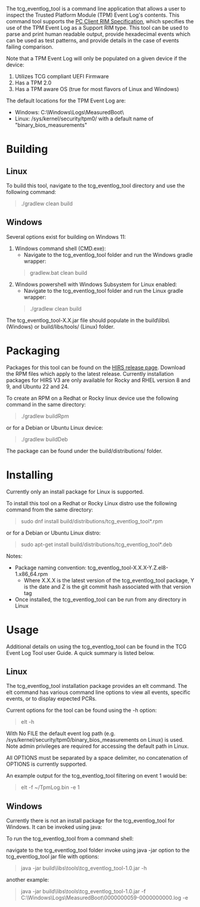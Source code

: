 The tcg_eventlog_tool is a command line application that allows a user to inspect the Trusted Platform Module (TPM) Event Log's contents. This command tool supports the [PC Client RIM Specification](https://trustedcomputinggroup.org/resource/tcg-pc-client-reference-integrity-manifest-specification/), which specifies the use of the TPM Event Log as a Support RIM type. This tool can be used to parse and print human readable output, provide hexadecimal events which can be used as test patterns, and provide details in the case of events failing comparison. 

Note that a TPM Event Log will only be populated on a given device if the device:
1. Utilizes TCG compliant UEFI Firmware
2. Has a TPM 2.0
3. Has a TPM aware OS (true for most flavors of Linux and Windows)

The default locations for the TPM Event Log are:
* Windows:  C:\Windows\Logs\MeasuredBoot\
* Linux:    /sys/kernel/security/tpm0/    with a default name of "binary_bios_measurements"

# Building

## Linux
To build this tool, navigate to the tcg_eventlog_tool directory and use the following command: 
> ./gradlew clean build

## Windows 
Several options exist for building on Windows 11:

1. Windows command shell (CMD.exe):
   *  Navigate to the tcg_eventlog_tool folder and run the Windows gradle wrapper:
   >  gradlew.bat clean build
2. Windows powershell with Windows Subsystem for Linux enabled:
   *  Navigate to the tcg_eventlog_tool folder and run the Linux gradle wrapper:
   > ./gradlew clean build

The tcg_eventlog_tool-X.X.jar file should populate in the build\libs\ (Windows) or build/libs/tools/ (Linux) folder.

# Packaging
Packages for this tool can be found on the [HIRS release page](https://github.com/nsacyber/HIRS/releases). Download the RPM files which apply to the latest release.  Currently installation packages for HIRS V3 are only available for Rocky and RHEL version 8 and 9, and Ubuntu 22 and 24. 

To create an RPM on a Redhat or Rocky linux device use the following command in the same directory:
> ./gradlew buildRpm

or for a Debian or Ubuntu Linux device:
> ./gradlew buildDeb

The package can be found under the build/distributions/ folder.

# Installing
Currently only an install package for Linux is supported. 

To install this tool on a Redhat or Rocky Linux distro use the following command from the same directory:
> sudo  dnf install build/distributions/tcg_eventlog_tool*.rpm

or for a Debian or Ubuntu Linux distro:
> sudo  apt-get install build/distributions/tcg_eventlog_tool*.deb

Notes:
* Package naming convention: tcg_eventlog_tool-X.X.X-Y.Z.el8-1.x86_64.rpm
  * Where X.X.X is the latest version of the tcg_eventlog_tool package, Y is the date and Z is the git commit hash associated with that version tag
* Once installed, the tcg_eventlog_tool can be run from any directory in Linux

# Usage

Additional details on using the tcg_eventlog_tool can be found in the TCG Event Log Tool user Guide. A quick summary is listed below.

## Linux

The tcg_eventlog_tool installation package provides an elt command. The elt command has various command line options to view all events, specific events, or to display expected PCRs. 

Current options for the tool can be found using the -h option:

> elt -h

With No FILE the default event log path (e.g. /sys/kernel/security/tpm0/binary_bios_measurements on Linux) is used.
Note admin privileges are required for accessing the default path in Linux.

All OPTIONS must be separated by a space delimiter, no concatenation of OPTIONS is currently supported.

An example output for the tcg_eventlog_tool filtering on event 1 would be:
> elt -f ~/TpmLog.bin -e 1

## Windows
Currently there is not an install package for the tcg_eventlog_tool for Windows. It can be invoked using java:

To run the tcg_eventlog_tool from a command shell:

navigate to the tcg_eventlog_tool folder
invoke using java -jar option to the tcg_eventlog_tool jar file with options:

> java -jar build\libs\tools\tcg_eventlog_tool-1.0.jar -h

another example:

> java -jar build\libs\tools\tcg_eventlog_tool-1.0.jar -f C:\Windows\Logs\MeasuredBoot\0000000059-0000000000.log -e
